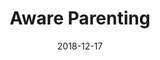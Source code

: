 ---
title: Aware Parenting
type: awareparenting
date: 2018-12-17
url: "/aware_parenting"
queesap: "¿Qué es Aware Parenting?"
queesapdescription: "Aware Parenting (en algunos libros traducido al castellano como *Educación Consciente*) es una filosofía de crianza infantil desarrollada por la Dra. Aletha Solter que tiene el potencial para cambiar el mundo.Basada en investigaciones de vanguardia y hallazgos en el desarrollo infantil, Aware Parenting cuestiona gran parte de las ideas tradicionales acerca de la crianza infantil y propone un nuevo enfoque que puede modificar profundamente la relación del progenitor con su hijo o hija. Los padres que siguen este enfoque crían niños brillantes, compasivos, competentes, no violentos y libres de drogas."
pilaresap: "Los tres pilares de Aware Parenting"
pilaresapdescription: "El enfoque de Aware Parenting consiste en:"
pilaresap1: "Paternidad basada en el apego"
pilaresap1img: "/img/apego_2.svg"
pilaresap1list: ["Parto natural y vínculo temprano.","Mucho contacto físico.","Lactancia prolognada.","Respuesta rápida al llanto.","Sensibilidad a las necesidades del niño."]
pilaresap2: "Disciplina no punitiva"
pilaresap2img: "/img/recompensas2.svg"
pilaresap2list: ["Sin castigos de cualquier tipo.","Sin recompensas o sobornos.","Búsqueda de las necesidades y sentimientos subyacentes.","Gestión de la ira de los padres.","Resolución pacífica de conflictos (reuniones familiares, mediación, etc.)"]
pilaresap3: "Curación del estrés y el trauma"
pilaresap3img: "/img/stress_2.svg"
pilaresap3list: ["Reconocimiento del estrés y el trauma (incluyendo las necesidades no satisfechas) como las causas primarias de los problemas de comportamiento y emocionales.","Énfasis en la prevención del estrés y el trauma.","Reconocimiento de los efectos curativos del juego, la risa y el llanto en el contexto de una relación de amor entre padre e hijo.","Escucha empática y aceptación de las emociones del niño."]
principiosap: "Principios de Aware Parenting"
principiosaplist: ["Los padres conscientes satisfacen las necesidades de contacto físico de sus niños y saben que no los van “estropear” o a “malcriar” de esta manera.","Los padres conscientes aceptan toda la gama de emociones de sus hijos y los escuchan sin juzgarlos, permitiendo las expresiones de sus sentimientos. Se dan cuenta de que no pueden prevenir toda la tristeza, la rabia o la frustración de sus hijos, y no intentan parar las manifestaciones de sus sensaciones dolorosas, expresadas a través del llanto o las rabietas.","Los padres conscientes ofrecen el estímulo apropiado en función de la edad de sus hijos, y confían en la habilidad de sus hijos para aprender a su manera y a su propio ritmo. No intentan apresurar a sus hijos rápidamente hacia nuevas etapas en su desarrollo.","Los padres conscientes ofrecen motivación a sus hijos para que aprendan nuevas habilidades, pero no juzgan sus logros con críticas o “alabanzas evaluativas”.","Los padres conscientes pasan tiempo todos los días con sus hijos, dándoles su completa atención. Durante este tiempo especial y cualitativo, observan, escuchan, responden, y participan en el juego de sus hijos (cuando son invitados), pero evitan dirigir sus actividades.","Los padres conscientes protegen a sus hijos contra los peligros, pero no intentan prevenir todos los errores, problemas, o conflictos de sus hijos.","Los padres conscientes animan a sus hijos a resolver sus problemas de forma autónoma y les ayudan solamente cuando están necesitados. No solucionan los problemas de sus hijos para su propia satisfacción.","Los padres conscientes fijan fronteras y límites razonables, dirigen suavemente a sus hijos hacia comportamientos aceptables, y consideran las necesidades de todos cuando solucionan un conflicto. No controlan a sus hijos con sobornos, recompensas, amenazas, o castigo de ninguna clase.","Los padres conscientes saben cuidar de sí mismos, y son honestos con sus propias necesidades y sentimientos. No se sacrifican hasta el punto volverse resentidos.","Los padres conscientes se esfuerzan en darse cuenta de las maneras en las cuales su propio dolor de la niñez interfiere con su capacidad para ser buenos padres, y hacen esfuerzos conscientes para evitar pasar sus propias desdichas a sus hijos."]
apinstitute: "El Aware Parenting Institute"
apinstitutedescription: "El [Aware Parenting Institute](www.awareparenting.com) es una organización internacional dirigida por Aletha Solter (psicóloga americana y suiza) para difundir la filosofía descrita en sus libros. Cuatro de los cinco libros escritos por Aletha Solter han sido traducidos al castellano y publicados por la editorial Medici.<br><br>*Puedes encontrar una descripción de esta filosofía de la educación en los libros de Aletha Solter: Mi bebé lo entiende todo, Mi niño lo entiende todo, Llantos y rabietas.Ediciones Medici, Barcelona, España. (Titulos en inglés: The Aware Baby, Helping Young Children Flourish, y Tears and Tantrums.)*"

---